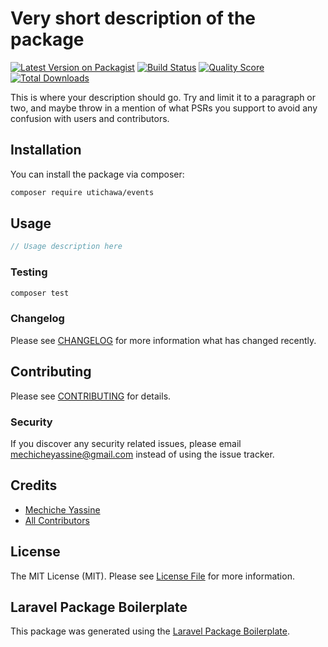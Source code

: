 # Very short description of the package

[![Latest Version on Packagist](https://img.shields.io/packagist/v/utichawa/events.svg?style=flat-square)](https://packagist.org/packages/utichawa/events)
[![Build Status](https://img.shields.io/travis/utichawa/events/master.svg?style=flat-square)](https://travis-ci.org/utichawa/events)
[![Quality Score](https://img.shields.io/scrutinizer/g/utichawa/events.svg?style=flat-square)](https://scrutinizer-ci.com/g/utichawa/events)
[![Total Downloads](https://img.shields.io/packagist/dt/utichawa/events.svg?style=flat-square)](https://packagist.org/packages/utichawa/events)

This is where your description should go. Try and limit it to a paragraph or two, and maybe throw in a mention of what PSRs you support to avoid any confusion with users and contributors.

## Installation

You can install the package via composer:

```bash
composer require utichawa/events
```

## Usage

``` php
// Usage description here
```

### Testing

``` bash
composer test
```

### Changelog

Please see [CHANGELOG](CHANGELOG.md) for more information what has changed recently.

## Contributing

Please see [CONTRIBUTING](CONTRIBUTING.md) for details.

### Security

If you discover any security related issues, please email mechicheyassine@gmail.com instead of using the issue tracker.

## Credits

- [Mechiche Yassine](https://github.com/utichawa)
- [All Contributors](../../contributors)

## License

The MIT License (MIT). Please see [License File](LICENSE.md) for more information.

## Laravel Package Boilerplate

This package was generated using the [Laravel Package Boilerplate](https://laravelpackageboilerplate.com).